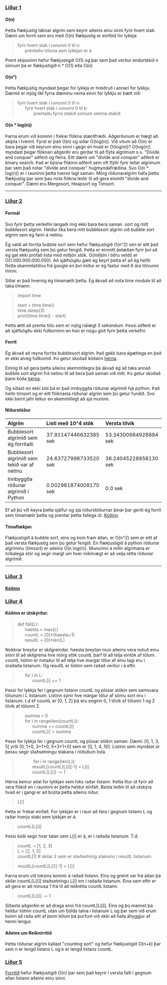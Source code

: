 ### <ins>Liður 1</ins>
#### O(n)
Þetta flækjustig táknar algrím sem keyrir aðeins einu sinni fyrir hvert stak. Dæmi um forrit sem eru með O(n) flækjustig er einföld for lykkja:

> fyrir hvert stak í rununni 0 til n: <br>
> &nbsp;&nbsp;&nbsp;&nbsp;&nbsp;&nbsp;prentaðu töluna sem lykkjan er á

Prent skipuninn hefur flækjustigið O(1) og þar sem það verður endurtekið n sinnum þá er flækjustigið n * O(1) eða O(n)

#### O(n²)

Þetta flækjustig myndast þegar for lykkja er hreiðruð í annari for lykkju. Dæmið er mjög líkt fyrra dæminu nema einni for lykkju er bætt við:

> fyrir hvert stak í rununni 0 til n:<br>
> &nbsp;&nbsp;&nbsp;&nbsp;&nbsp;&nbsp;fyrir hvert stak í rununni 0 til k:<br>
> &nbsp;&nbsp;&nbsp;&nbsp;&nbsp;&nbsp;&nbsp;&nbsp;&nbsp;&nbsp;&nbsp;&nbsp; prentaðu fyrra stakið sinnum seinna stakið

#### O(n * log(n))
Þarna erum við kominn í frekar flókna stærðfræði. Aðgerðunum er hægt að skipta í tvennt. Fyrst er það O(n) og síðar O(log(n)). Við vitum að O(n) er bara þegar við keyrum einu sinni í gegn en hvað er O(log(n))? O(log(n)) myndast þegar flóknari aðgerðir eru gerðar til að flýta algrímum s.s. "Divide and conquer" aðferð og fleira. Eitt dæmi um "divide and conquer" aðferð er binary search. Það er býsna flókinn aðferð sem oft flýtir fyrir leitar algrímum þar sem það notar "divide and conquer" hugmyndafræðina. Svo O(n * log(n)) er í rauninni þetta tvennt lagt saman. Mörg röðunaralgrím hafa þetta flækjustig þar sem þau nota flókna leiðir til að gera einmitt "divide and conquer". Dæmi eru Mergesort, Heapsort og Timsort.

----

### <ins>Liður 2</ins>

#### Formál
Svo fyrir þetta verkefni langaði mig ekki bara bera saman .sort og mitt bubblesort algrím. Heldur líka bera mitt bubblesort algrím við bubble sort algrím sem ég fann á netinu. 

Ég valdi að forrita bubble sort sem hefur flækjustigið O(n^2) sen er eitt það versta flækjustig sem þú getur fengið. Þetta er einmitt ástæðan fyrir því að ég gat ekki prófað lista með milljón stök. O(milljón í öðru veldi) er O(1.000.000.000.000). Að sjálfsögðu gæti ég keyrt þetta ef að ég hefði flotta skammtatölvu frá google en því miður er ég fastur með 6 ára tölvunni minni. 


Síðar er það hvernig ég tímamælti þetta. Ég ákvað að nota time module til að taka tímann:
> import time
>
> start = time.time()<br>
> time.sleep(3)<br>
> print(time.time() - start)

Þetta ætti að prenta tölu sem er mjög nálægt 3 sekúndum. Þessi aðferð er að sjálfsögðu ekki fullkominn en hún er nógu góð fyrir þetta verkefni.

#### Forrit 

Ég ákvað að reyna forrita bubblesort algrím. Það gekk bara ágætlega en það er ekki alveg fullkomið. Þú getur skoðað kóðann [hérna](https://github.com/Gummy27/Forritun/blob/master/Onn-4/Reiknirrit/Skilaverkefni_3/myBubbleSort.py).

Einnig til að gera þetta aðeins skemmtilegra þá ákvað ég að taka annað bubble sort algrím frá netinu til að bera það saman við mitt. Þú getur skoðað þann kóða [hérna](https://github.com/Gummy27/Forritun/blob/master/Onn-4/Reiknirrit/Skilaverkefni_3/netBubbleSort.py).

Og síðast en ekki síst þá er það innbyggða röðunar algrímið hjá python. Það heitir timsort og er eitt flóknasta röðunar algrím sem þú getur fundið. Svo ekki beint jafn leikur en skemmtilegt að sjá muninn.

#### Niðurstöður

|           Algrím                            | Listi með 10^4 stök | Versta tilvik | 
|:--------------------------------------------|:-----------------------------|:-------------|
| Bubblesort algrímið sem ég forritaði        | 37.91147446632385 sek   | 53.34300684928894 sek |   
| Bubblesort algrímið sem tekið var af netinu | 24.63727998733520 sek  | 38.24045228958130 sek |
| Innbyggða röðunar algrímið í Python         |  0.002961874008170 sek  | 0.0 sek|

Ef að þú vilt keyra þetta sjálfur og sjá niðurstöðurnar þínar þar gerði ég forrit sem tímamælir þetta og prentar þetta fallega út. [Kóðinn](https://github.com/Gummy27/Forritun/blob/master/Onn-4/Reiknirrit/Skilaverkefni_3/lidur_2.py)

#### Tímaflækjan
Flækjustigið á bubble sort, eins og kom fram áðan, er O(n^2) sem er eitt af það versta flækjustig sem þú getur fengið. En flækjustigið á python röðunar algríminu (timsort) er aðeins O(n log(n)). Munurinn á millir algrímana er hrikalega stór og segir margt um hver mikilvægt er að velja rétta röðunar algrímið.

----

### <ins>Liður 3</ins>

#### [Kóðinn](https://github.com/Gummy27/Forritun/blob/master/Onn-4/Reiknirrit/Skilaverkefni_3/lidur_3.py)

### <ins>Liður 4</ins>
#### Kóðinn er útskýrður.
> def fall(L):<br>
> &nbsp;&nbsp;&nbsp;&nbsp;&nbsp;&nbsp;haesta = max(L)<br>
> &nbsp;&nbsp;&nbsp;&nbsp;&nbsp;&nbsp;countL = [0]*(haesta+1)<br>
> &nbsp;&nbsp;&nbsp;&nbsp;&nbsp;&nbsp;resultL = [0]*len(L)
>  

Nokkrar breytur er skilgreindar. haesta breytan mun aðeins vera notuð einu sinni til að skilgreina hve mörg stök countL þarf til að telja eintök af tölum. countL listinn er notaður til að telja hve margar tölur af einu tagi eru í óraðaða listanum. Og resultL er listinn sem raðað verður í á eftir.

> &nbsp;&nbsp;&nbsp;&nbsp;&nbsp;&nbsp;for i in L:<br>
> &nbsp;&nbsp;&nbsp;&nbsp;&nbsp;&nbsp;&nbsp;&nbsp;&nbsp;&nbsp;&nbsp;&nbsp;countL[i] += 1
>  
Þessi for lykkja fer í gegnum listann countL og plúsar stökin sem samsvara tölunum í L listanum. Listinn sýnir hve margar tölur af sömu sort eru í listanum. t.d ef countL er [0, 1, 2] þá eru enginn 0, 1 tilvik af tölunni 1 og 2 tilvik af tölunni 2.

> &nbsp;&nbsp;&nbsp;&nbsp;&nbsp;&nbsp;summa = 0<br>
> &nbsp;&nbsp;&nbsp;&nbsp;&nbsp;&nbsp;for i in range(len(countL)):<br>
> &nbsp;&nbsp;&nbsp;&nbsp;&nbsp;&nbsp;&nbsp;&nbsp;&nbsp;&nbsp;&nbsp;&nbsp;summa += countL[i]<br>
> &nbsp;&nbsp;&nbsp;&nbsp;&nbsp;&nbsp;&nbsp;&nbsp;&nbsp;&nbsp;&nbsp;&nbsp;countL[i] = summa

Þessi for lykkja fer í gegnum countL og plúsar stökin saman: 
Dæmi:
[0, 1, 3, 5] yrði [0, 1+0, 3+1+0, 5+3+1+0] sem er [0, 1, 4, 10]. 
Listinn sem myndast úr þessu segir staðsetningu stakana í röðuðum lista. 

> &nbsp;&nbsp;&nbsp;&nbsp;&nbsp;&nbsp;
> &nbsp;&nbsp;&nbsp;&nbsp;&nbsp;&nbsp;for i in range(len(L)):<br>
> &nbsp;&nbsp;&nbsp;&nbsp;&nbsp;&nbsp;&nbsp;&nbsp;&nbsp;&nbsp;&nbsp;&nbsp;resultL[countL[L[i]]-1] = L[i]<br>
> &nbsp;&nbsp;&nbsp;&nbsp;&nbsp;&nbsp;&nbsp;&nbsp;&nbsp;&nbsp;&nbsp;&nbsp;countL[L[i]] -= 1
>  
Hérna kemur aðal for lykkjan sem loks raðar listann. Þetta lítur út fyrir að vera flókið en í rauninni er þetta heldur einfalt. Besta leiðin til að útskýra hvað er í gangi er að brjóta þetta aðeins niður. 

> L[i]

Þetta er frekar einfalt. For lykkjan er í raun að fara í gegnum listann L og raðar hverju staki sem lykkjan er á. 

> countL[L[i]]

Þessi kóði segir hvar talan sem L[i] er á, er í raðaða listanum. T.d.

> countL = [1, 2, 3]<br>
> L = [2, 1, 0]<br>
> countL[1] # skilar 2 sem er staðsetning staksins í resultL listanum.

> resultL[countL[L[i]]-1] = L[i]

Þarna erum við loksins komnir á raðað listann. Eins og greint var frá áðan þá skilar countL[L[i]] staðsetningu L[i] inn í raðaða listanum. Eina sem eftir er að gera er að mínusa 1 frá til að leiðrétta countL listann. 

> countL[L[i]] -= 1

Síðasta aðgerðin er að draga einn frá countL[L[i]]. Eins og þú mannst þá heldur listinn countL utan um fjölda talna í listanum L og þar sem við erum búinn að raða eitt af þeim tölum þá þurfum við ekki að hafa áhyggjur af henni lengur. 

#### Aðeins um Reiknirritið

Þetta röðunar algrím kallast "counting sort" og hefur flækjustigið O(n+k) þar sem n er lengd listans L og k er lengd listans countL. 

### <ins>Liður 5</ins>
[Forritið](https://github.com/Gummy27/Forritun/blob/master/Onn-4/Reiknirrit/Skilaverkefni_3/lidur_5.py) hefur flækjustigið O(n) þar sem það keyrir í versta falli í gegnum allan listann aðeins einu sinni.

